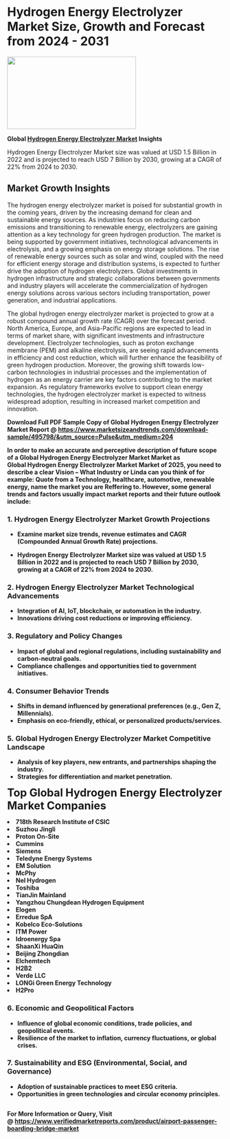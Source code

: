 <H1>Hydrogen Energy Electrolyzer Market Size, Growth and Forecast from 2024 - 2031</H1><img class="aligncenter size-medium wp-image-584254" src="https://thirdeyenews.in/wp-content/uploads/2024/09/Global-Market-Research-300x168.jpeg" alt="" width="300" height="168" /><p><strong>Global&nbsp;<a href="https://www.marketsizeandtrends.com/download-sample/495798/&amp;utm_source=Pulse&amp;utm_medium=204">Hydrogen Energy Electrolyzer Market</a> Insights</strong></p><p>Hydrogen Energy Electrolyzer Market size was valued at USD 1.5 Billion in 2022 and is projected to reach USD 7 Billion by 2030, growing at a CAGR of 22% from 2024 to 2030.</p><p><h2>Market Growth Insights</h2> <p>The hydrogen energy electrolyzer market is poised for substantial growth in the coming years, driven by the increasing demand for clean and sustainable energy sources. As industries focus on reducing carbon emissions and transitioning to renewable energy, electrolyzers are gaining attention as a key technology for green hydrogen production. The market is being supported by government initiatives, technological advancements in electrolysis, and a growing emphasis on energy storage solutions. The rise of renewable energy sources such as solar and wind, coupled with the need for efficient energy storage and distribution systems, is expected to further drive the adoption of hydrogen electrolyzers. Global investments in hydrogen infrastructure and strategic collaborations between governments and industry players will accelerate the commercialization of hydrogen energy solutions across various sectors including transportation, power generation, and industrial applications.</p> <p><strong></strong></p> <p>The global hydrogen energy electrolyzer market is projected to grow at a robust compound annual growth rate (CAGR) over the forecast period. North America, Europe, and Asia-Pacific regions are expected to lead in terms of market share, with significant investments and infrastructure development. Electrolyzer technologies, such as proton exchange membrane (PEM) and alkaline electrolysis, are seeing rapid advancements in efficiency and cost reduction, which will further enhance the feasibility of green hydrogen production. Moreover, the growing shift towards low-carbon technologies in industrial processes and the implementation of hydrogen as an energy carrier are key factors contributing to the market expansion. As regulatory frameworks evolve to support clean energy technologies, the hydrogen electrolyzer market is expected to witness widespread adoption, resulting in increased market competition and innovation. <p><strong></p><p><span class=""><strong>Download Full PDF Sample Copy of Global Hydrogen Energy Electrolyzer Market Report</strong> @ <a href="https://www.marketsizeandtrends.com/download-sample/495798/&amp;utm_source=Pulse&amp;utm_medium=204" target="_blank">https://www.marketsizeandtrends.com/download-sample/495798/&amp;utm_source=Pulse&amp;utm_medium=204</a></span></p><p>In order to make an accurate and perceptive description of future scope of a Global&nbsp;Hydrogen Energy Electrolyzer Market Market as Global&nbsp;Hydrogen Energy Electrolyzer Market Market of 2025, you need to describe a clear Vision &ndash; What Industry or Linda can you think of for example: Quote from a Technology, healthcare, automotive, renewable energy, name the market you are Reffering to. However, some general trends and factors usually impact market reports and their future outlook include:</p><h3>1.&nbsp;<strong>Hydrogen Energy Electrolyzer Market Growth Projections</strong></h3><ul><li>Examine market size trends, revenue estimates and CAGR (Compounded Annual Growth Rate) projections.</li><li><p>Hydrogen Energy Electrolyzer Market size was valued at USD 1.5 Billion in 2022 and is projected to reach USD 7 Billion by 2030, growing at a CAGR of 22% from 2024 to 2030.</p></li></ul><h3>2.&nbsp;<strong>Hydrogen Energy Electrolyzer Market Technological Advancements</strong></h3><ul><li>Integration of AI, IoT, blockchain, or automation in the industry.</li><li>Innovations driving cost reductions or improving efficiency.</li></ul><h3>3.&nbsp;<strong>Regulatory and Policy Changes</strong></h3><ul><li>Impact of global and regional regulations, including sustainability and carbon-neutral goals.</li><li>Compliance challenges and opportunities tied to government initiatives.</li></ul><h3>4.&nbsp;<strong>Consumer Behavior Trends</strong></h3><ul><li>Shifts in demand influenced by generational preferences (e.g., Gen Z, Millennials).</li><li>Emphasis on eco-friendly, ethical, or personalized products/services.</li></ul><h3>5.&nbsp;<strong>Global Hydrogen Energy Electrolyzer Market Competitive Landscape</strong></h3><ul><li>Analysis of key players, new entrants, and partnerships shaping the industry.</li><li>Strategies for differentiation and market penetration.</li></ul><p data-pm-slice="1 1 []"><span style="color: inherit; font-family: inherit; font-size: 25px;">Top Global Hydrogen Energy Electrolyzer Market Companies</span></p><div class="" data-test-id=""><p><li>718th Research Institute of CSIC</li><li> Suzhou Jingli</li><li> Proton On-Site</li><li> Cummins</li><li> Siemens</li><li> Teledyne Energy Systems</li><li> EM Solution</li><li> McPhy</li><li> Nel Hydrogen</li><li> Toshiba</li><li> TianJin Mainland</li><li> Yangzhou Chungdean Hydrogen Equipment</li><li> Elogen</li><li> Erredue SpA</li><li> Kobelco Eco-Solutions</li><li> ITM Power</li><li> Idroenergy Spa</li><li> ShaanXi HuaQin</li><li> Beijing Zhongdian</li><li> Elchemtech</li><li> H2B2</li><li> Verde LLC</li><li> LONGi Green Energy Technology</li><li> H2Pro</li></p></div><h3>6.&nbsp;<strong>Economic and Geopolitical Factors</strong></h3><ul><li>Influence of global economic conditions, trade policies, and geopolitical events.</li><li>Resilience of the market to inflation, currency fluctuations, or global crises.</li></ul><h3>7.&nbsp;<strong>Sustainability and ESG (Environmental, Social, and Governance)</strong></h3><ul><li>Adoption of sustainable practices to meet ESG criteria.</li><li>Opportunities in green technologies and circular economy principles.</li></ul><h2><strong style="font-size: 14px;">For More Information or Query, Visit @&nbsp;</strong><a style="background-color: #ffffff; font-size: 14px;" href="https://www.marketsizeandtrends.com/report/hydrogen-energy-electrolyzer-market/" target="_blank">https://www.verifiedmarketreports.com/product/airport-passenger-boarding-bridge-market</a></h2>
